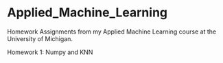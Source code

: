 # Applied_Machine_Learning
Homework Assignments from my Applied Machine Learning course at the University of Michigan. 


Homework 1: Numpy and KNN
